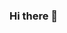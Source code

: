 ### Hi there 👋

<!--
**Kenbak/Kenbak** is a ✨ _special_ ✨ repository because its `README.md` (this file) appears on your GitHub profile.

- 🌱 I’m currently learning web development

<a href="https://www.learnenough.com/certificates/kenbak"><img src="https://www.learnenough.com/certificates/kenbak/command-line-tutorial.svg" alt="Certificate of Completion for Learn Enough Command Line"></a><a href="https://www.learnenough.com/certificates/kenbak"><img src="https://www.learnenough.com/certificates/kenbak/text-editor-tutorial.svg" alt="Certificate of Completion for Learn Enough Text Editor"></a><a href="https://www.learnenough.com/certificates/kenbak"><img src="https://www.learnenough.com/certificates/kenbak/git-tutorial.svg" alt="Certificate of Completion for Learn Enough Git"></a>

